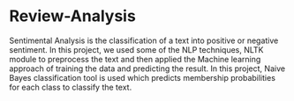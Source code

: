# Review-Analysis

Sentimental Analysis is the classification of a text into positive or negative sentiment. In this project, we used some of the NLP techniques, NLTK module to preprocess the text and then applied the Machine learning approach of training the data and predicting the result. In this project, Naive Bayes classification tool is used which predicts membership probabilities for each class to classify the text.
